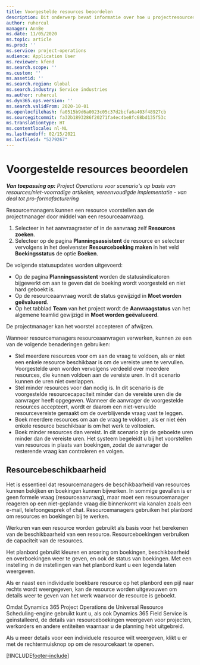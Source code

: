 ```yaml
---
title: Voorgestelde resources beoordelen
description: Dit onderwerp bevat informatie over hoe u projectresources kunt voorstellen.
author: ruhercul
manager: AnnBe
ms.date: 11/05/2020
ms.topic: article
ms.prod: ''
ms.service: project-operations
audience: Application User
ms.reviewer: kfend
ms.search.scope: ''
ms.custom: ''
ms.assetid: ''
ms.search.region: Global
ms.search.industry: Service industries
ms.author: ruhercul
ms.dyn365.ops.version: ''
ms.search.validFrom: 2020-10-01
ms.openlocfilehash: fa0515b9d6a0023c05c37d2bcfa6a403f48927cb
ms.sourcegitcommit: fa32b1893286f20271fa4ec4be8fc68bd135f53c
ms.translationtype: HT
ms.contentlocale: nl-NL
ms.lasthandoff: 02/15/2021
ms.locfileid: "5279267"
---
```

# <a name="review-proposed-resources"></a>Voorgestelde resources beoordelen

_**Van toepassing op:** Project Operations voor scenario's op basis van resources/niet-voorradige artikelen, vereenvoudigde implementatie - van deal tot pro-formafacturering_

Resourcemanagers kunnen een resource voorstellen aan de projectmanager door middel van een resourceaanvraag.

1. Selecteer in het aanvraagraster of in de aanvraag zelf **Resources zoeken**.
2. Selecteer op de pagina **Planningsassistent** de resource en selecteer vervolgens in het deelvenster **Resourceboeking maken** in het veld **Boekingsstatus** de optie **Boeken**.

De volgende statusupdates worden uitgevoerd:

- Op de pagina **Planningsassistent** worden de statusindicatoren bijgewerkt om aan te geven dat de boeking wordt voorgesteld en niet hard geboekt is.
- Op de resourceaanvraag wordt de status gewijzigd in **Moet worden geëvalueerd**.
- Op het tabblad **Team** van het project wordt de **Aanvraagstatus** van het algemene teamlid gewijzigd in **Moet worden geëvalueerd**.

De projectmanager kan het voorstel accepteren of afwijzen.

Wanneer resourcemanagers resourceaanvragen verwerken, kunnen ze een van de volgende benaderingen gebruiken:

- Stel meerdere resources voor om aan de vraag te voldoen, als er niet een enkele resource beschikbaar is om de vereiste uren te vervullen. Voorgestelde uren worden vervolgens verdeeld over meerdere resources, die kunnen voldoen aan de vereiste uren. In dit scenario kunnen de uren niet overlappen.
- Stel minder resources voor dan nodig is. In dit scenario is de voorgestelde resourcecapaciteit minder dan de vereiste uren die de aanvrager heeft opgegeven. Wanneer de aanvrager de voorgestelde resources accepteert, wordt er daarom een niet-vervulde resourcevereiste gemaakt om de overblijvende vraag vast te leggen.
- Boek meerdere resources om aan de vraag te voldoen, als er niet één enkele resource beschikbaar is om het werk te voltooien.
- Boek minder resources dan vereist. In dit scenario zijn de geboekte uren minder dan de vereiste uren. Het systeem begeleidt u bij het voorstellen van resources in plaats van boekingen, zodat de aanvrager de resterende vraag kan controleren en volgen.

## <a name="resource-availability"></a>Resourcebeschikbaarheid

Het is essentieel dat resourcemanagers de beschikbaarheid van resources kunnen bekijken en boekingen kunnen bijwerken. In sommige gevallen is er geen formele vraag (resourceaanvraag), maar moet een resourcemanager reageren op een niet-geplande vraag die binnenkomt via kanalen zoals een e-mail, telefoongesprek of chat. Resourcemanagers gebruiken het planbord om resources en boekingen bij te werken.

Werkuren van een resource worden gebruikt als basis voor het berekenen van de beschikbaarheid van een resource. Resourceboekingen verbruiken de capaciteit van de resources.

Het planbord gebruikt kleuren en arcering om boekingen, beschikbaarheid en overboekingen weer te geven, en ook de status van boekingen. Met een instelling in de instellingen van het planbord kunt u een legenda laten weergeven.

Als er naast een individuele boekbare resource op het planbord een pijl naar rechts wordt weergegeven, kan de resource worden uitgevouwen om details weer te geven van het werk waarvoor de resource is geboekt.

Omdat Dynamics 365 Project Operations de Universal Resource Scheduling-engine gebruikt kunt u, als ook Dynamics 365 Field Service is geïnstalleerd, de details van resourceboekingen weergeven voor projecten, werkorders en andere entiteiten waarnaar u de planning hebt uitgebreid.

Als u meer details voor een individuele resource wilt weergeven, klikt u er met de rechtermuisknop op om de resourcekaart te openen.



[!INCLUDE[footer-include](../includes/footer-banner.md)]
